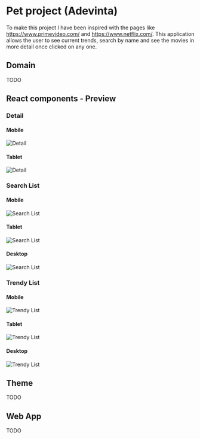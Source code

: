 # Pet project (Adevinta)

To make this project I have been inspired with the pages like https://www.primevideo.com/ and https://www.netflix.com/.
This application allows the user to see current trends, search by name and see the movies in more detail once clicked on any one.

## Domain

TODO

## React components - Preview

### Detail
#### Mobile
![Detail](img/detail-mobile.jpg)
#### Tablet
![Detail](img/detail-tablet.jpg)

### Search List
#### Mobile
![Search List](img/searchList-mobile.jpg)
#### Tablet
![Search List](img/searchList-tablet.jpg)
#### Desktop
![Search List](img/searchList-desktop.jpg)

### Trendy List
#### Mobile
![Trendy List](img/trendyList-mobile.jpg)
#### Tablet
![Trendy List](img/trendyList-tablet.jpg)
#### Desktop
![Trendy List](img/trebdyList-desktop.jpg)

## Theme

TODO


## Web App

TODO
